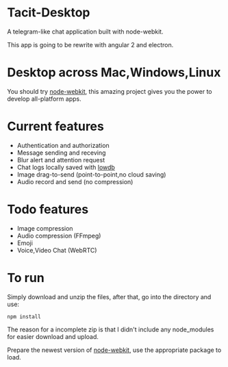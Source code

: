 # Tacit-Desktop
A telegram-like chat application built with node-webkit.

This app is going to be rewrite with angular 2 and electron.

# Desktop across Mac,Windows,Linux
You should try [node-webkit](https://github.com/nwjs/nw.js"), this amazing project gives you the power to develop all-platform apps.

# Current features
* Authentication and authorization
* Message sending and receving
* Blur alert and attention request
* Chat logs locally saved with [lowdb](https://github.com/typicode/lowdb)
* Image drag-to-send (point-to-point,no cloud saving)
* Audio record and send (no compression)

# Todo features
* Image compression
* Audio compression (FFmpeg)
* Emoji
* Voice,Video Chat (WebRTC)

# To run
Simply download and unzip the files, after that, go into the directory and use:

    npm install
 
The reason for a incomplete zip is that I didn't include any node_modules for easier download and upload.

Prepare the newest version of [node-webkit](https://github.com/nwjs/nw.js"), use the appropriate package to load.


